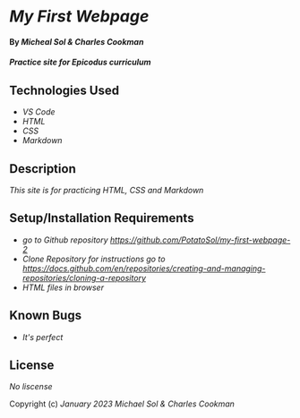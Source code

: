 # _My First Webpage_

#### By _**Micheal Sol & Charles Cookman**_

#### _Practice site for Epicodus curriculum_

## Technologies Used

* _VS Code_
* _HTML_
* _CSS_
* _Markdown_

## Description

_This site is for practicing HTML, CSS and Markdown_

## Setup/Installation Requirements

* _go to Github repository https://github.com/PotatoSol/my-first-webpage-2_
* _Clone Repository for instructions go to https://docs.github.com/en/repositories/creating-and-managing-repositories/cloning-a-repository_
* _HTML files in browser_

## Known Bugs

* _It's perfect_

## License

_No liscense_

Copyright (c) _January 2023_ _Michael Sol & Charles Cookman_